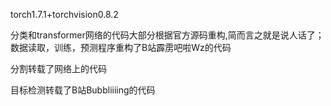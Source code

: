 torch1.7.1+torchvision0.8.2

分类和transformer网络的代码大部分根据官方源码重构,简而言之就是说人话了；数据读取，训练，预测程序重构了B站霹雳吧啦Wz的代码

分割转载了网络上的代码

目标检测转载了B站Bubbliiiing的代码
